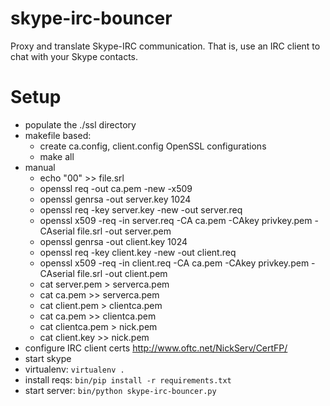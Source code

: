 skype-irc-bouncer
=================

Proxy and translate Skype-IRC communication. That is, use an IRC client to 
chat with your Skype contacts.





Setup
=====

  - populate the ./ssl directory
   - makefile based:
     - create ca.config, client.config OpenSSL configurations
     - make all
   - manual
     - echo "00" >> file.srl
     - openssl req -out ca.pem -new -x509 
     - openssl genrsa -out server.key 1024 
     - openssl req -key server.key -new -out server.req 
     - openssl x509 -req -in server.req -CA ca.pem -CAkey privkey.pem -CAserial file.srl -out server.pem 
     - openssl genrsa -out client.key 1024 
     - openssl req -key client.key -new -out client.req 
     - openssl x509 -req -in client.req -CA ca.pem -CAkey privkey.pem -CAserial file.srl -out client.pem
     - cat server.pem > serverca.pem
     - cat ca.pem >> serverca.pem
     - cat client.pem > clientca.pem
     - cat ca.pem >> clientca.pem
     - cat clientca.pem > nick.pem
     - cat client.key >> nick.pem
  - configure IRC client certs http://www.oftc.net/NickServ/CertFP/
  - start skype
  - virtualenv: `virtualenv .`
  - install reqs: `bin/pip install -r requirements.txt`
  - start server: `bin/python skype-irc-bouncer.py`
